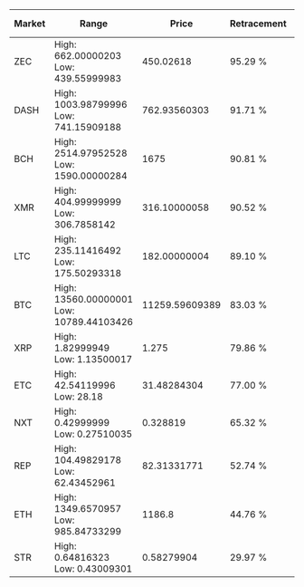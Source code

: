 | Market | Range | Price| Retracement | Doubles to 50% |
| --- | --- | --- | --- | --- |
| ZEC | High: 662.00000203<br />Low: 439.55999983 | 450.02618 | 95.29 % | 1.22 |
| DASH | High: 1003.98799996<br />Low: 741.15909188 | 762.93560303 | 91.71 % | 1.14 |
| BCH | High: 2514.97952528<br />Low: 1590.00000284 | 1675 | 90.81 % | 1.23 |
| XMR | High: 404.99999999<br />Low: 306.7858142 | 316.10000058 | 90.52 % | 1.13 |
| LTC | High: 235.11416492<br />Low: 175.50293318 | 182.00000004 | 89.10 % | 1.13 |
| BTC | High: 13560.00000001<br />Low: 10789.44103426 | 11259.59609389 | 83.03 % | 1.08 |
| XRP | High: 1.82999949<br />Low: 1.13500017 | 1.275 | 79.86 % | 1.16 |
| ETC | High: 42.54119996<br />Low: 28.18 | 31.48284304 | 77.00 % | 1.12 |
| NXT | High: 0.42999999<br />Low: 0.27510035 | 0.328819 | 65.32 % | 1.07 |
| REP | High: 104.49829178<br />Low: 62.43452961 | 82.31331771 | 52.74 % | 1.01 |
| ETH | High: 1349.6570957<br />Low: 985.84733299 | 1186.8 | 44.76 % | 0.00 |
| STR | High: 0.64816323<br />Low: 0.43009301 | 0.58279904 | 29.97 % | 0.00 |
